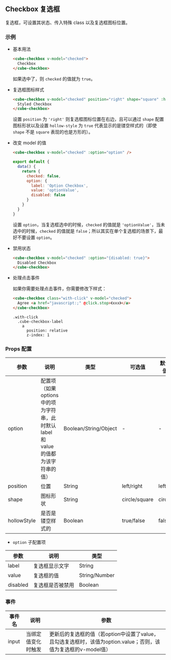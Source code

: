 ## Checkbox 复选框

复选框，可设置其状态、传入特殊 class 以及复选框图标位置。

### 示例

- 基本用法

  ```html
  <cube-checkbox v-model="checked">
    Checkbox
  </cube-checkbox>
  ```
  如果选中了，则 `checked` 的值就为 `true`。

- 复选框图标样式

  ```html
  <cube-checkbox v-model="checked" position="right" shape="square" :hollow-style="true">
    Styled Checkbox
  </cube-checkbox>
  ```
  设置 `position` 为 `'right'` 则复选框图标位置在右边，且可以通过 `shape` 配置图标形状以及设置 `hollow-style` 为 `true` 代表显示的是镂空样式的（即使 `shape` 不是 `square` 表现的也是方形的）。

- 改变 model 的值

  ```html
  <cube-checkbox v-model="checked" :option="option" />
  ```
  ```js
  export default {
    data() {
      return {
        checked: false,
        option: {
          label: 'Option Checkbox',
          value: 'optionValue',
          disabled: false
        }
      }
    }
  }
  ```

  设置 `option`，当复选框选中的时候，`checked` 的值就是 `'optionValue'`，当未选中的时候，`checked` 的值就是 `false`；所以其实在单个复选框的场景下，最好不要设置 `option`。

- 禁用状态

  ```html
  <cube-checkbox v-model="checked" :option="{disabled: true}">
    Disabled Checkbox
  </cube-checkbox>
  ```

- 处理点击事件

  如果你需要处理点击事件，你需要修改下样式：

  ```html
  <cube-checkbox class="with-click" v-model="checked">
    Agree <a href="javascript:;" @click.stop>《xxx》</a>
  </cube-checkbox>
  ```
  ```styl
  .with-click
    .cube-checkbox-label
      a
        position: relative
        z-index: 1
  ```

### Props 配置

| 参数 | 说明 | 类型 | 可选值 | 默认值 |
| - | - | - | - | - |
| option | 配置项（如果 options 中的项为字符串，此时默认 label 和 value 的值都为该字符串的值） | Boolean/String/Object | - | - |
| position | 位置 | String | left/right | left |
| shape | 图标形状 | String | circle/square | circle |
| hollowStyle | 是否是镂空样式的 | Boolean | true/false | false |

* `option` 子配置项

| 参数 | 说明 | 类型 |
| - | - | - |
| label | 复选框显示文字 | String |
| value | 复选框的值 | String/Number |
| disabled | 复选框是否被禁用 | Boolean |

### 事件

| 事件名 | 说明 | 参数 |
| - | - | - |
| input | 当绑定值变化时触发 | 更新后的复选框的值（若option中设置了value，且勾选复选框时，该值为option.value；否则，该值为复选框的v-model值）|
